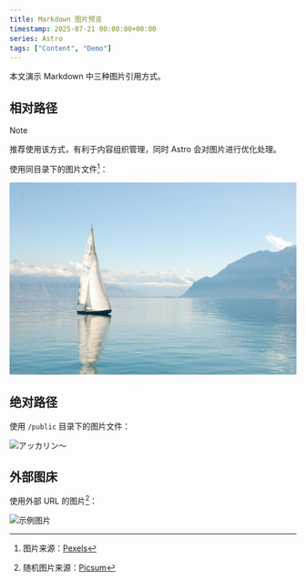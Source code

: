 ```yaml
---
title: Markdown 图片预览
timestamp: 2025-07-21 00:00:00+00:00
series: Astro
tags: ["Content", "Demo"]
---
```


本文演示 Markdown 中三种图片引用方式。

## 相对路径

> [!NOTE]
> 推荐使用该方式，有利于内容组织管理，同时 Astro 会对图片进行优化处理。

使用同目录下的图片文件[^boat]：

[^boat]: 图片来源：[Pexels](https://www.pexels.com/photo/white-sailboat-on-water-273886/)

![白色帆船](white_sailboat_on_water.jpg)

## 绝对路径

使用 `/public` 目录下的图片文件：

![アッカリン～](/akkarin.webp)

## 外部图床

使用外部 URL 的图片[^random]：

[^random]: 随机图片来源：[Picsum](https://picsum.photos/)

![示例图片](https://picsum.photos/1600/900?random=1)
